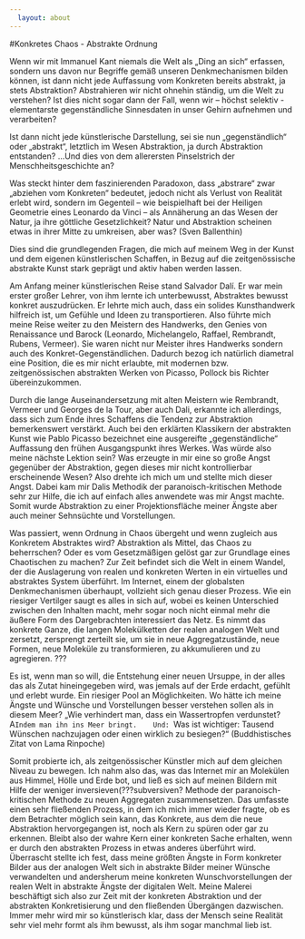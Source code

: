 ```yaml
---
  layout: about
---
```


#Konkretes Chaos -  Abstrakte Ordnung

Wenn wir mit Immanuel Kant niemals die Welt als „Ding an sich“ erfassen, sondern uns davon nur Begriffe gemäß unseren Denkmechanismen bilden können, ist dann  nicht jede Auffassung vom Konkreten bereits abstrakt, ja stets Abstraktion? Abstrahieren wir nicht ohnehin ständig, um die Welt zu verstehen? Ist dies nicht sogar dann der Fall, wenn wir – höchst selektiv - elementarste gegenständliche Sinnesdaten in unser Gehirn aufnehmen und verarbeiten?  

Ist dann nicht jede künstlerische Darstellung, sei sie nun „gegenständlich“ oder „abstrakt“, letztlich im Wesen Abstraktion, ja durch Abstraktion entstanden? ...Und dies von dem allerersten Pinselstrich der Menschheitsgeschichte an? 

Was steckt hinter dem faszinierenden Paradoxon, dass „abstrare“ zwar „abziehen vom Konkreten“ bedeutet, jedoch nicht als Verlust von Realität erlebt wird, sondern im Gegenteil – wie beispielhaft bei der Heiligen Geometrie eines Leonardo da Vinci – als Annäherung an das Wesen der Natur, ja ihre göttliche Gesetzlichkeit? Natur und Abstraktion scheinen etwas in ihrer Mitte zu umkreisen,  aber was?
(Sven Ballenthin)

Dies sind die grundlegenden Fragen, die mich auf meinem Weg in der Kunst und dem eigenen künstlerischen Schaffen, in Bezug auf die zeitgenössische abstrakte Kunst stark geprägt und aktiv haben werden lassen.

Am Anfang meiner künstlerischen Reise stand Salvador Dalí. Er war mein erster großer Lehrer,  von ihm lernte ich unterbewusst, Abstraktes bewusst konkret auszudrücken. Er lehrte mich auch, dass ein solides Kunsthandwerk hilfreich ist, um Gefühle und Ideen zu transportieren. Also führte mich meine Reise weiter zu den Meistern des Handwerks, den Genies von Renaissance und Barock (Leonardo, Michelangelo, Raffael, Rembrandt, Rubens, Vermeer). 
Sie waren nicht nur Meister ihres Handwerks sondern auch des Konkret-Gegenständlichen. Dadurch bezog ich natürlich diametral eine Position, die es mir nicht erlaubte, mit modernen bzw. zeitgenössischen abstrakten Werken von Picasso, Pollock bis Richter übereinzukommen. 

Durch die lange Auseinandersetzung mit alten Meistern wie Rembrandt, Vermeer und Georges de la Tour, aber auch Dali, erkannte ich allerdings, dass sich zum Ende ihres Schaffens die Tendenz zur Abstraktion bemerkenswert verstärkt. Auch bei den erklärten Klassikern der abstrakten Kunst wie Pablo Picasso bezeichnet eine ausgereifte „gegenständliche“ Auffassung den frühen Ausgangspunkt ihres Werkes. Was würde also meine nächste Lektion sein? Was erzeugte in mir eine so große Angst gegenüber der Abstraktion, gegen  dieses mir nicht kontrollierbar erscheinende Wesen?
Also drehte ich mich um und stellte mich dieser Angst. 
Dabei kam mir Dalis Methodik der paranoisch-kritischen Methode sehr zur Hilfe, die ich auf einfach alles anwendete was mir Angst machte. 
Somit wurde Abstraktion zu einer Projektionsfläche meiner Ängste aber auch meiner Sehnsüchte und Vorstellungen. 

Was passiert, wenn Ordnung in Chaos übergeht und wenn zugleich aus Konkretem Abstraktes wird? Abstraktion als Mittel, das Chaos zu beherrschen? Oder es vom Gesetzmäßigen gelöst gar zur Grundlage eines Chaotischen zu machen? Zur Zeit befindet sich die Welt in einem Wandel, der die Auslagerung von realen und konkreten Werten in ein virtuelles und abstraktes System überführt. 
Im Internet, einem der globalsten Denkmechanismen überhaupt, vollzieht sich genau dieser Prozess. Wie ein riesiger Vertilger saugt es alles in sich auf, wobei es keinen Unterschied zwischen den Inhalten macht, mehr sogar noch nicht einmal mehr die äußere Form des Dargebrachten interessiert das Netz. Es nimmt das konkrete Ganze, die langen Molekülketten der realen analogen Welt und zersetzt, zersprengt zerteilt sie, um sie in neue Aggregatzustände, neue Formen, neue Moleküle zu transformieren, zu akkumulieren und zu agregieren. ???

Es ist, wenn man so will, die Entstehung einer neuen Ursuppe, in der alles das als Zutat hineingegeben wird, was jemals auf der Erde erdacht, gefühlt und erlebt wurde. Ein riesiger Pool an Möglichkeiten. Wo hätte ich meine Ängste und Wünsche und Vorstellungen besser verstehen sollen als in diesem Meer?
 „Wie verhindert man, dass ein Wassertropfen verdunstet?A`Indem man ihn ins Meer bringt.    Und: `Was ist wichtiger: Tausend Wünschen nachzujagen oder einen wirklich zu besiegen?“
(Buddhistisches Zitat von Lama Rinpoche) 

Somit probierte ich, als zeitgenössischer Künstler mich auf dem gleichen Niveau zu bewegen.
Ich nahm also das, was das Internet mir an Molekülen aus Himmel, Hölle und Erde bot, und ließ es sich auf meinen Bildern mit Hilfe der weniger inversieven(???subversiven? Methode der paranoisch-kritischen Methode zu neuen Aggregaten zusammensetzen. 
Das umfasste einen sehr fließenden Prozess, in dem ich mich immer wieder fragte, ob es dem Betrachter möglich sein kann, das Konkrete, aus dem die neue Abstraktion hervorgegangen ist, noch als Kern zu spüren oder gar zu erkennen. 
Bleibt also der wahre Kern einer konkreten Sache erhalten, wenn er durch den abstrakten Prozess in etwas anderes überführt wird. 
Überrascht stellte ich fest, dass meine größten Ängste in Form konkreter Bilder aus der analogen Welt sich in abstrakte Bilder meiner Wünsche verwandelten und andersherum  meine konkreten Wunschvorstellungen der realen Welt in abstrakte Ängste der digitalen Welt.
Meine Malerei beschäftigt sich also zur Zeit mit der konkreten Abstraktion und der abstrakten  Konkretisierung und den fließenden Übergängen dazwischen.
Immer mehr wird mir so künstlerisch klar, dass der Mensch seine Realität sehr viel mehr formt als ihm bewusst, als ihm sogar manchmal lieb ist.
